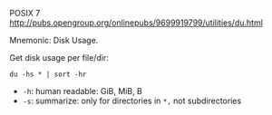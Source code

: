 POSIX 7 <http://pubs.opengroup.org/onlinepubs/9699919799/utilities/du.html>

Mnemonic: Disk Usage.

Get disk usage per file/dir:

    du -hs * | sort -hr

- `-h`: human readable: GiB, MiB, B
- `-s`: summarize: only for directories in `*,` not subdirectories
